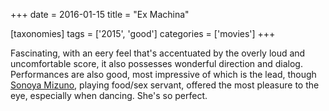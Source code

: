 +++
date = 2016-01-15
title = "Ex Machina"

[taxonomies]
tags = ['2015', 'good']
categories = ['movies']
+++

Fascinating, with an eery feel that\'s accentuated by the overly loud
and uncomfortable score, it also possesses wonderful direction and
dialog. Performances are also good, most impressive of which is the
lead, though [Sonoya Mizuno], playing food/sex servant, offered the most
pleasure to the eye, especially when dancing. She\'s so perfect.

  [Sonoya Mizuno]: http://www.imdb.com/name/nm4420495
